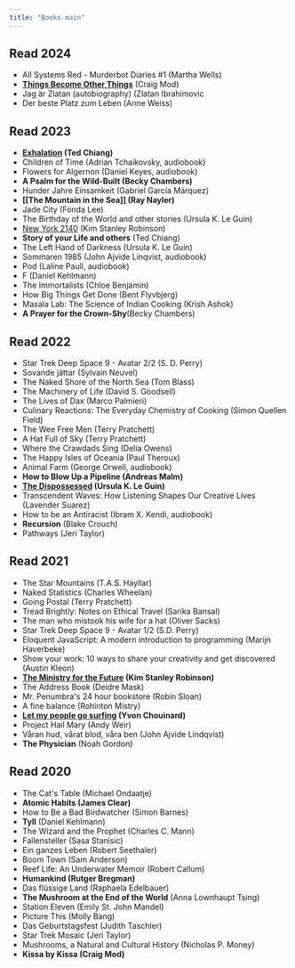 ```yaml
---
title: "Books main"
---
```

## Read 2024
- All Systems Red - Murderbot Diaries #1 (Martha Wells)
- [**Things Become Other Things**](projects/books/Things%20Become%20Other%20Things.md) (Craig Mod)
- Jag är Zlatan (autobiography) (Zlatan Ibrahimovic
- Der beste Platz zum Leben (Anne Weiss)

## Read 2023
- **[Exhalation](projects/books/Exhalation.md) (Ted Chiang)** 
- Children of Time (Adrian Tchaikovsky, audiobook)
- Flowers for Algernon (Daniel Keyes, audiobook)
- **A Psalm for the Wild-Built (Becky Chambers)**
- Hunder Jahre Einsamkeit (Gabriel García Márquez)
- **[[The Mountain in the Sea]] (Ray Nayler)** 
- Jade City (Fonda Lee)
- The Birthday of the World and other stories (Ursula K. Le Guin)
- [New York 2140](projects/books/New%20York%202140.md) (Kim Stanley Robinson)
- **Story of your Life and others** (Ted Chiang)
- The Left Hand of Darkness (Ursula K. Le Guin)
- Sommaren 1985 (John Ajvide Linqvist, audiobook)
- Pod (Laline Paull, audiobook)
- F (Daniel Kehlmann)
- The Immortalists (Chloe Benjamin)
- How Big Things Get Done (Bent Flyvbjerg)
- Masala Lab: The Science of Indian Cooking (Krish Ashok)
- **A Prayer for the Crown-Shy**(Becky Chambers)



## Read 2022
- Star Trek Deep Space 9 - Avatar 2/2 (S. D. Perry)
- Sovande jättar (Sylvain Neuvel)
- The Naked Shore of the North Sea (Tom Blass)
- The Machinery of Life (David S. Goodsell)
- The Lives of Dax (Marco Palmieri)
- Culinary Reactions: The Everyday Chemistry of Cooking (Simon Quellen Field)
- The Wee Free Men (Terry Pratchett)
- A Hat Full of Sky (Terry Pratchett)
- Where the Crawdads Sing (Delia Owens)
- The Happy Isles of Oceania (Paul Theroux)
- Animal Farm (George Orwell, audiobook)
- **How to Blow Up a Pipeline (Andreas Malm)**
- **[The Dispossessed](projects/books/The%20Dispossessed.md) (Ursula K. Le Guin)**
- Transcendent Waves: How Listening Shapes Our Creative Lives (Lavender Suarez) 
- How to be an Antiracist (Ibram X. Kendi, audiobook)
- **Recursion** (Blake Crouch)
- Pathways (Jeri Taylor)


## Read 2021
- The Star Mountains (T.A.S. Hayllar)
- Naked Statistics (Charles Wheelan)
- Going Postal (Terry Pratchett)
- Tread Brightly: Notes on Ethical Travel (Sarika Bansal)
- The man who mistook his wife for a hat (Oliver Sacks)
- Star Trek Deep Space 9 - Avatar 1/2 (S.D. Perry)
- Eloquent JavaScript: A modern introduction to programming (Marijn Haverbeke)
- Show your work: 10 ways to share your creativity and get discovered (Austin Kleon)
- **[The Ministry for the Future](projects/books/The%20Ministry%20for%20the%20Future.md) (Kim Stanley Robinson)**
- The Address Book (Deidre Mask)
- Mr. Penumbra's 24 hour bookstore (Robin Sloan)
- A fine balance (Rohinton Mistry)
- **[Let my people go surfing](projects/books/Let%20my%20people%20go%20surfing.md) (Yvon Chouinard)**
- Project Hail Mary (Andy Weir)
- Våran hud, vårat blod, våra ben (John Ajvide Lindqvist)
- **The Physician** (Noah Gordon)


## Read 2020
- The Cat's Table (Michael Ondaatje)
- **Atomic Habits (James Clear)** 
- How to Be a Bad Birdwatcher (Simon Barnes)
- **Tyll** (Daniel Kehlmann) 
- The Wizard and the Prophet (Charles C. Mann)
- Fallensteller (Sasa Stanisic)
- Ein ganzes Leben (Robert Seethaler)
- Boom Town (Sam Anderson)
- Reef Life: An Underwater Memoir (Robert Callum)
- **Humankind (Rutger Bregman)**
- Das flüssige Land (Raphaela Edelbauer)
- **The Mushroom at the End of the World** (Anna Lownhaupt Tsing) 
- Station Eleven (Emily St. John Mandel)
- Picture This (Molly Bang)
- Das Geburtstagsfest (Judith Taschler)
- Star Trek Mosaic (Jeri Taylor)
- Mushrooms, a Natural and Cultural History (Nicholas P. Money)
- **Kissa by Kissa (Craig Mod)**